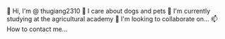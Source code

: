 👋 Hi, I'm @ thugiang2310
👀 I care about dogs and pets
🌱 I'm currently studying at the agricultural academy
💞️ I'm looking to collaborate on...
📫 How to contact me...

<!---
thugiang2310/thugiang2310 is a ✨ special ✨ repository because its `README.md` (this file) appears on your GitHub profile.
You can click the Preview link to take a look at your changes.
--->
